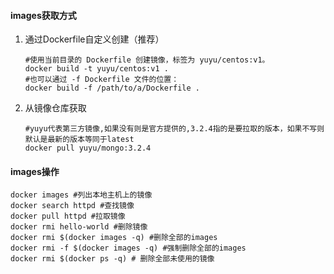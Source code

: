 

#### images获取方式

1. 通过Dockerfile自定义创建（推荐）

   ```
   #使用当前目录的 Dockerfile 创建镜像，标签为 yuyu/centos:v1。
   docker build -t yuyu/centos:v1 . 
   #也可以通过 -f Dockerfile 文件的位置：
   docker build -f /path/to/a/Dockerfile .
   ```

2. 从镜像仓库获取

   ```
   #yuyu代表第三方镜像,如果没有则是官方提供的,3.2.4指的是要拉取的版本，如果不写则默认是最新的版本等同于latest
   docker pull yuyu/mongo:3.2.4
   ```

#### images操作

```
docker images #列出本地主机上的镜像
docker search httpd #查找镜像
docker pull httpd #拉取镜像
docker rmi hello-world #删除镜像
docker rmi $(docker images -q) #删除全部的images
docker rmi -f $(docker images -q) #强制删除全部的images
docker rmi $(docker ps -q) # 删除全部未使用的镜像
```

